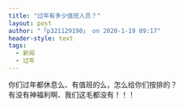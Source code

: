 ```yaml
---
title: "过年有多少值班人员？"
layout: post
author: "「p321129190」 on 2020-1-19 09:17"
header-style: text
tags:
  - 新闻
  - 过年
---
```


<head></head>
<body>
  你们过年都休息么、有值班的么，怎么给你们按排的？
 <br> 有没有神福利啊、我们这毛都没有！！！
 <br>
</body>


